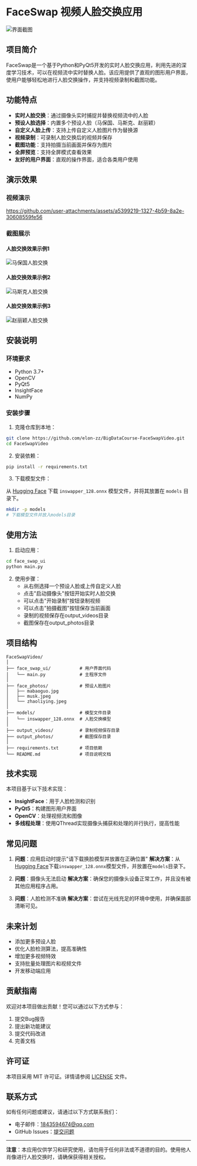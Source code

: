 # FaceSwap 视频人脸交换应用

![界面截图](demo/demo_cover.png)

## 项目简介

FaceSwap是一个基于Python和PyQt5开发的实时人脸交换应用，利用先进的深度学习技术，可以在视频流中实时替换人脸。该应用提供了直观的图形用户界面，使用户能够轻松地进行人脸交换操作，并支持视频录制和截图功能。

## 功能特点

- **实时人脸交换**：通过摄像头实时捕捉并替换视频流中的人脸
- **预设人脸选择**：内置多个预设人脸（马保国、马斯克、赵丽颖）
- **自定义人脸上传**：支持上传自定义人脸图片作为替换源
- **视频录制**：可录制人脸交换后的视频并保存
- **截图功能**：支持拍摄当前画面并保存为图片
- **全屏预览**：支持全屏模式查看效果
- **友好的用户界面**：直观的操作界面，适合各类用户使用

## 演示效果

### 视频演示

https://github.com/user-attachments/assets/a5399219-1327-4b59-8a2e-30608559fe56


### 截图展示

#### 人脸交换效果示例1
![马保国人脸交换](demo/demo_photo_1.jpg)

#### 人脸交换效果示例2
![马斯克人脸交换](demo/demo_photo_2.jpg)

#### 人脸交换效果示例3
![赵丽颖人脸交换](demo/demo_photo_3.jpg)

## 安装说明

### 环境要求

- Python 3.7+
- OpenCV
- PyQt5
- InsightFace
- NumPy

### 安装步骤

1. 克隆仓库到本地：

```bash
git clone https://github.com/elon-zz/BigDataCourse-FaceSwapVideo.git
cd FaceSwapVideo
```

2. 安装依赖：

```bash
pip install -r requirements.txt
```

3. 下载模型文件：

从 [Hugging Face](https://huggingface.co/datasets/Gourieff/ReActor/tree/main/models) 下载 `inswapper_128.onnx` 模型文件，并将其放置在 `models` 目录下。

```bash
mkdir -p models
# 下载模型文件并放入models目录
```

## 使用方法

1. 启动应用：

```bash
cd face_swap_ui
python main.py
```

2. 使用步骤：
   - 从右侧选择一个预设人脸或上传自定义人脸
   - 点击"启动摄像头"按钮开始实时人脸交换
   - 可以点击"开始录制"按钮录制视频
   - 可以点击"拍摄截图"按钮保存当前画面
   - 录制的视频保存在output_videos目录
   - 截图保存在output_photos目录

## 项目结构

```
FaceSwapVideo/
│
├── face_swap_ui/           # 用户界面代码
│   └── main.py             # 主程序文件
│
├── face_photos/            # 预设人脸图片
│   ├── mabaoguo.jpg
│   ├── musk.jpeg
│   └── zhaoliying.jpeg
│
├── models/                 # 模型文件目录
│   └── inswapper_128.onnx  # 人脸交换模型
│
├── output_videos/          # 录制视频保存目录
├── output_photos/          # 截图保存目录
│
├── requirements.txt        # 项目依赖
└── README.md               # 项目说明文档
```

## 技术实现

本项目基于以下技术实现：

- **InsightFace**：用于人脸检测和识别
- **PyQt5**：构建图形用户界面
- **OpenCV**：处理视频流和图像
- **多线程处理**：使用QThread实现摄像头捕获和处理的并行执行，提高性能

## 常见问题

1. **问题**：应用启动时提示"请下载换脸模型并放置在正确位置"
   **解决方案**：从[Hugging Face](https://huggingface.co/datasets/Gourieff/ReActor/tree/main/models)下载`inswapper_128.onnx`模型文件，并放置在`models`目录下。

2. **问题**：摄像头无法启动
   **解决方案**：确保您的摄像头设备正常工作，并且没有被其他应用程序占用。

3. **问题**：人脸检测不准确
   **解决方案**：尝试在光线充足的环境中使用，并确保面部清晰可见。

## 未来计划

- 添加更多预设人脸
- 优化人脸检测算法，提高准确性
- 增加更多视频特效
- 支持批量处理图片和视频文件
- 开发移动端应用

## 贡献指南

欢迎对本项目做出贡献！您可以通过以下方式参与：

1. 提交Bug报告
2. 提出新功能建议
3. 提交代码改进
4. 完善文档

## 许可证

本项目采用 MIT 许可证。详情请参阅 [LICENSE](LICENSE) 文件。

## 联系方式

如有任何问题或建议，请通过以下方式联系我们：

- 电子邮件：1843594674@qq.com
- GitHub Issues：[提交问题](https://github.com/elon-zz/BigDataCourse-FaceSwapVideo/issues)

---

**注意**：本应用仅供学习和研究使用，请勿用于任何非法或不道德的目的。使用他人肖像进行人脸交换时，请确保获得相关授权。

        
